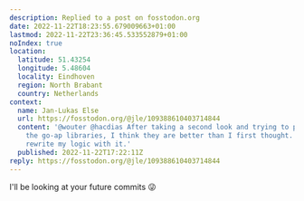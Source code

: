 ```yaml
---
description: Replied to a post on fosstodon.org
date: 2022-11-22T18:23:55.679009663+01:00
lastmod: 2022-11-22T23:36:45.533552879+01:00
noIndex: true
location:
  latitude: 51.43254
  longitude: 5.48604
  locality: Eindhoven
  region: North Brabant
  country: Netherlands
context:
  name: Jan-Lukas Else
  url: https://fosstodon.org/@jle/109388610403714844
  content: '@wouter @hacdias After taking a second look and trying to play a bit with
    the go-ap libraries, I think they are better than I first thought. I think I will
    rewrite my logic with it.'
  published: 2022-11-22T17:22:11Z
reply: https://fosstodon.org/@jle/109388610403714844
---
```


I'll be looking at your future commits 😜
